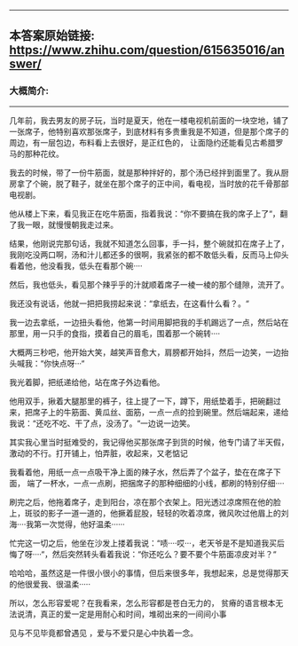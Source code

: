 ----------------------------------------
## 本答案原始链接: https://www.zhihu.com/question/615635016/answer/
### 大概简介: 
----------------------------------------
几年前，我去男友的房子玩，当时是夏天，他在一楼电视机前面的一块空地，铺了一张席子，他特别喜欢那张席子，到底材料有多贵重我是不知道，但是那个席子的周边，有一层包边，布料看上去很好，是正红色的， 让面隐约还能看见古希腊罗马的那种花纹。

我去的时候，带了一份牛筋面，就是那种拌好的，那个汤已经拌到面里了。我从厨房拿了个碗，脱了鞋子，就坐在那个席子的正中间，看电视，当时放的花千骨那部电视剧。

他从楼上下来，看见我正在吃牛筋面，指着我说：“你不要搞在我的席子上了“，翻了我一眼，就慢慢朝我走过来。

结果，他刚说完那句话，我就不知道怎么回事，手一抖，整个碗就扣在席子上了，我刚吃没两口啊，汤和汁儿都还多的很啊，我紧张的都不敢低头看，反而马上仰头看着他，他没看我，低头在看那个碗····

然后，我也低头，看见那个辣乎乎的汁就顺着席子一棱一棱的那个缝隙，流开了。

我还没有说话，他就一把把我捞起来说：“拿纸去，在这看什么看？。“

我一边去拿纸，一边扭头看他，他第一时间用脚把我的手机踢远了一点，然后站在那里，用一只手的食指，摸着自己的眉毛，围着那一个碗转····

大概两三秒吧，他开始大笑，越笑声音愈大，肩膀都开始抖，然后一边笑，一边抬头喊我：“你快点呀···“

我光着脚，把纸递给他，站在席子外边看他。

他用双手，揪着大腿那里的裤子，往上提了一下，蹲下，用纸垫着手，把碗翻过来，把席子上的牛筋面、黄瓜丝、面筋，一点一点的捡到碗里。然后端起来，递给我说：“还吃不吃、干了点，没汤了。“一边说一边笑。

其实我心里当时挺难受的，我记得他买那张席子到货的时候，他专门请了半天假， 激动的不行。打开铺上，怕弄脏，收起来，又老惦记

我看着他，用纸一点一点吸干净上面的辣子水，然后弄了个盆子，垫在在席子下面， 端了一杯水，一点一点刷，把捆席子的那种细细的小线，都刷的特别仔细····

刷完之后，他拖着席子，走到阳台，凉在那个衣架上。阳光透过凉席照在他的脸上，斑驳的影子一道一道的，他撅着屁股，轻轻的吹着凉席，微风吹过他眉上的刘海····我第一次觉得，他好温柔······

忙完这一切之后，他坐在沙发上搂着我说：“啧····哎···，老天爷是不是知道我买后悔了呀····“，然后突然转头看着我说：“你还吃么？要不要个牛筋面凉皮对半？“

哈哈哈，虽然这是一件很小很小的事情，但后来很多年，我想起来，总是觉得那天的他很爱我、很温柔·····

所以，怎么形容爱呢？在我看来，怎么形容都是苍白无力的， 贫瘠的语言根本无法说清，真正的爱一定是用耐心和时间，堆砌出来的一间间小事









见与不见毕竟都曾遇见 ，爱与不爱只是心中执着一念。
